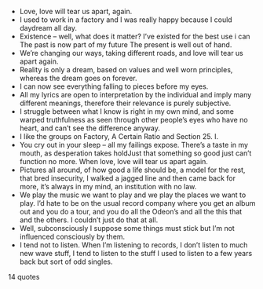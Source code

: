  - Love, love will tear us apart, again.
 - I used to work in a factory and I was really happy because I could daydream all day.
 - Existence – well, what does it matter? I’ve existed for the best use i can The past is now part of my future The present is well out of hand.
 - We’re changing our ways, taking different roads, and love will tear us apart again.
 - Reality is only a dream, based on values and well worn principles, whereas the dream goes on forever.
 - I can now see everything falling to pieces before my eyes.
 - All my lyrics are open to interpretation by the individual and imply many different meanings, therefore their relevance is purely subjective.
 - I struggle between what I know is right in my own mind, and some warped truthfulness as seen through other people’s eyes who have no heart, and can’t see the difference anyway.
 - I like the groups on Factory, A Certain Ratio and Section 25. I.
 - You cry out in your sleep – all my failings expose. There’s a taste in my mouth, as desperation takes holdJust that something so good just can’t function no more. When love, love will tear us apart again.
 - Pictures all around, of how good a life should be, a model for the rest, that bred insecurity, I walked a jagged line and then came back for more, it’s always in my mind, an institution with no law.
 - We play the music we want to play and we play the places we want to play. I’d hate to be on the usual record company where you get an album out and you do a tour, and you do all the Odeon’s and all the this that and the others. I couldn’t just do that at all.
 - Well, subconsciously I suppose some things must stick but I’m not influenced consciously by them.
 - I tend not to listen. When I’m listening to records, I don’t listen to much new wave stuff, I tend to listen to the stuff I used to listen to a few years back but sort of odd singles.

14 quotes